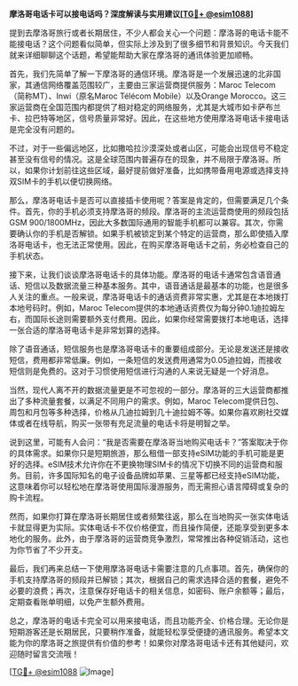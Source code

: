 **摩洛哥电话卡可以接电话吗？深度解读与实用建议[[TG💪+ @esim1088](https://t.me/s/esim1088)]**

提到去摩洛哥旅行或者长期居住，不少人都会关心一个问题：摩洛哥的电话卡能不能接电话？这个问题看似简单，但实际上涉及到了很多细节和背景知识。今天我们就来详细聊聊这个话题，希望能帮助大家在摩洛哥的通讯体验更加顺畅。

首先，我们先简单了解一下摩洛哥的通信环境。摩洛哥是一个发展迅速的北非国家，其通信网络覆盖范围较广，主要由三家运营商提供服务：Maroc Telecom（简称MT）、Inwi（原名Maroc Télécom Mobile）以及Orange Morocco。这三家运营商在全国范围内都提供了相对稳定的网络服务，尤其是大城市如卡萨布兰卡、拉巴特等地区，信号质量非常好。因此，在这些地方使用摩洛哥电话卡接电话是完全没有问题的。

不过，对于一些偏远地区，比如撒哈拉沙漠深处或者山区，可能会出现信号不稳定甚至没有信号的情况。这是全球范围内普遍存在的现象，并不局限于摩洛哥。所以，如果你计划前往这些区域，最好提前做好准备，比如携带备用电源或选择支持双SIM卡的手机以便切换网络。

那么，摩洛哥电话卡是否可以直接插卡使用呢？答案是肯定的，但需要满足几个条件。首先，你的手机必须支持摩洛哥的频段。摩洛哥的主流运营商使用的频段包括GSM 900/1800MHz，因此大多数国际通用的智能手机都可以兼容。其次，你需要确认你的手机是否解锁。如果手机被锁定到某个特定的运营商，那么即使插入摩洛哥电话卡，也无法正常使用。因此，在购买摩洛哥电话卡之前，务必检查自己的手机状态。

接下来，让我们谈谈摩洛哥电话卡的具体功能。摩洛哥的电话卡通常包含语音通话、短信以及数据流量三种基本服务。其中，语音通话是最基本的功能，也是很多人关注的重点。一般来说，摩洛哥电话卡的通话资费非常实惠，尤其是在本地拨打本地号码时。例如，Maroc Telecom提供的本地通话资费仅为每分钟0.1迪拉姆左右，而国际长途则需要额外支付费用。因此，如果你经常需要拨打本地电话，选择一张合适的摩洛哥电话卡是非常划算的选择。

除了语音通话，短信服务也是摩洛哥电话卡的重要组成部分。无论是发送还是接收短信，费用都非常低廉。例如，一条短信的发送费用通常为0.05迪拉姆，而接收短信则是免费的。这对于习惯使用短信进行沟通的人来说无疑是一个好消息。

当然，现代人离不开的数据流量更是不可忽视的一部分。摩洛哥的三大运营商都推出了多种流量套餐，以满足不同用户的需求。例如，Maroc Telecom提供日包、周包和月包等多种选择，价格从几迪拉姆到几十迪拉姆不等。如果你喜欢刷社交媒体或者在线导航，购买一张带有充足流量的电话卡将是明智之举。

说到这里，可能有人会问：“我是否需要在摩洛哥当地购买电话卡？”答案取决于你的具体需求。如果你只是短期旅游，那么租借一部支持eSIM功能的手机可能是更好的选择。eSIM技术允许你在不更换物理SIM卡的情况下切换不同的运营商和服务。目前，许多国际知名的电子设备品牌如苹果、三星等都已经支持eSIM功能，这意味着你可以轻松地在摩洛哥使用国际漫游服务，而无需担心语言障碍或复杂的购卡流程。

然而，如果你打算在摩洛哥长期居住或者频繁往返，那么在当地购买一张实体电话卡就显得更为实际。实体电话卡不仅价格便宜，而且操作简便，还能享受到更多本地化的服务。此外，由于摩洛哥的运营商竞争激烈，常常推出各种促销活动，这也为你节省了不少开支。

最后，我们再来总结一下使用摩洛哥电话卡需要注意的几点事项。首先，确保你的手机支持摩洛哥的频段并已解锁；其次，根据自己的需求选择合适的套餐，避免不必要的浪费；再次，注意保存好电话卡的相关信息，如密码、账户余额等；最后，定期查看账单明细，以免产生额外费用。

总之，摩洛哥的电话卡完全可以用来接电话，而且功能齐全、价格合理。无论你是短期游客还是长期居民，只要稍作准备，就能轻松享受便捷的通讯服务。希望本文能为你的摩洛哥之旅提供有价值的参考！如果你对摩洛哥电话卡还有其他疑问，欢迎随时留言交流哦！

[[TG💪+ @esim1088](https://t.me/s/esim1088) ![Image](https://i.postimg.cc/4NQfJmqS/Snipaste-2025-05-13-00-14-12.png)]
